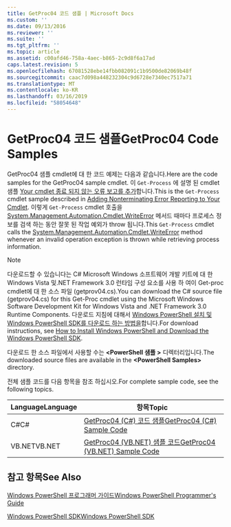 ```yaml
---
title: GetProc04 코드 샘플 | Microsoft Docs
ms.custom: ''
ms.date: 09/13/2016
ms.reviewer: ''
ms.suite: ''
ms.tgt_pltfrm: ''
ms.topic: article
ms.assetid: c00afd46-758a-4aec-b865-2c9d8f6a17ad
caps.latest.revision: 5
ms.openlocfilehash: 67081528ebe14fbb082091c1b9500de82069b48f
ms.sourcegitcommit: caac7d098a448232304c9d6728e7340ec7517a71
ms.translationtype: MT
ms.contentlocale: ko-KR
ms.lasthandoff: 03/16/2019
ms.locfileid: "58054648"
---
```

# <a name="getproc04-code-samples"></a><span data-ttu-id="b96ae-102">GetProc04 코드 샘플</span><span class="sxs-lookup"><span data-stu-id="b96ae-102">GetProc04 Code Samples</span></span>

<span data-ttu-id="b96ae-103">GetProc04 샘플 cmdlet에 대 한 코드 예제는 다음과 같습니다.</span><span class="sxs-lookup"><span data-stu-id="b96ae-103">Here are the code samples for the GetProc04 sample cmdlet.</span></span> <span data-ttu-id="b96ae-104">이 `Get-Process` 에 설명 된 cmdlet 샘플 [Your cmdlet 종료 되지 않는 오류 보고를 추가](../cmdlet/adding-non-terminating-error-reporting-to-your-cmdlet.md)합니다.</span><span class="sxs-lookup"><span data-stu-id="b96ae-104">This is the `Get-Process` cmdlet sample described in [Adding Nonterminating Error Reporting to Your Cmdlet](../cmdlet/adding-non-terminating-error-reporting-to-your-cmdlet.md).</span></span> <span data-ttu-id="b96ae-105">이렇게 `Get-Process` cmdlet 호출을 [System.Management.Automation.Cmdlet.WriteError](/dotnet/api/System.Management.Automation.Cmdlet.WriteError) 메서드 때마다 프로세스 정보를 검색 하는 동안 잘못 된 작업 예외가 throw 됩니다.</span><span class="sxs-lookup"><span data-stu-id="b96ae-105">This `Get-Process` cmdlet calls the [System.Management.Automation.Cmdlet.WriteError](/dotnet/api/System.Management.Automation.Cmdlet.WriteError) method whenever an invalid operation exception is thrown while retrieving process information.</span></span>

> [!NOTE]
> <span data-ttu-id="b96ae-106">다운로드할 수 있습니다는 C# Microsoft Windows 소프트웨어 개발 키트에 대 한 Windows Vista 및.NET Framework 3.0 런타임 구성 요소를 사용 하 여이 Get-proc cmdlet에 대 한 소스 파일 (getprov04.cs).</span><span class="sxs-lookup"><span data-stu-id="b96ae-106">You can download the C# source file (getprov04.cs) for this Get-Proc cmdlet using the Microsoft Windows Software Development Kit for Windows Vista and .NET Framework 3.0 Runtime Components.</span></span> <span data-ttu-id="b96ae-107">다운로드 지침에 대해서 [Windows PowerShell 설치 및 Windows PowerShell SDK를 다운로드 하는 방법을](/powershell/developer/installing-the-windows-powershell-sdk)합니다.</span><span class="sxs-lookup"><span data-stu-id="b96ae-107">For download instructions, see [How to Install Windows PowerShell and Download the Windows PowerShell SDK](/powershell/developer/installing-the-windows-powershell-sdk).</span></span>
>
> <span data-ttu-id="b96ae-108">다운로드 한 소스 파일에서 사용할 수는  **\<PowerShell 샘플 >** 디렉터리입니다.</span><span class="sxs-lookup"><span data-stu-id="b96ae-108">The downloaded source files are available in the **\<PowerShell Samples>** directory.</span></span>

<span data-ttu-id="b96ae-109">전체 샘플 코드를 다음 항목을 참조 하십시오.</span><span class="sxs-lookup"><span data-stu-id="b96ae-109">For complete sample code, see the following topics.</span></span>

|<span data-ttu-id="b96ae-110">Language</span><span class="sxs-lookup"><span data-stu-id="b96ae-110">Language</span></span>|<span data-ttu-id="b96ae-111">항목</span><span class="sxs-lookup"><span data-stu-id="b96ae-111">Topic</span></span>|
|--------------|-----------|
|<span data-ttu-id="b96ae-112">C#</span><span class="sxs-lookup"><span data-stu-id="b96ae-112">C#</span></span>|[<span data-ttu-id="b96ae-113">GetProc04 (C#) 코드 샘플</span><span class="sxs-lookup"><span data-stu-id="b96ae-113">GetProc04 (C#) Sample Code</span></span>](./getproc04-csharp-sample-code.md)|
|<span data-ttu-id="b96ae-114">VB.NET</span><span class="sxs-lookup"><span data-stu-id="b96ae-114">VB.NET</span></span>|[<span data-ttu-id="b96ae-115">GetProc04 (VB.NET) 샘플 코드</span><span class="sxs-lookup"><span data-stu-id="b96ae-115">GetProc04 (VB.NET) Sample Code</span></span>](./getproc04-vb-net-sample-code.md)|

## <a name="see-also"></a><span data-ttu-id="b96ae-116">참고 항목</span><span class="sxs-lookup"><span data-stu-id="b96ae-116">See Also</span></span>

[<span data-ttu-id="b96ae-117">Windows PowerShell 프로그래머 가이드</span><span class="sxs-lookup"><span data-stu-id="b96ae-117">Windows PowerShell Programmer's Guide</span></span>](./windows-powershell-programmer-s-guide.md)

[<span data-ttu-id="b96ae-118">Windows PowerShell SDK</span><span class="sxs-lookup"><span data-stu-id="b96ae-118">Windows PowerShell SDK</span></span>](../windows-powershell-reference.md)